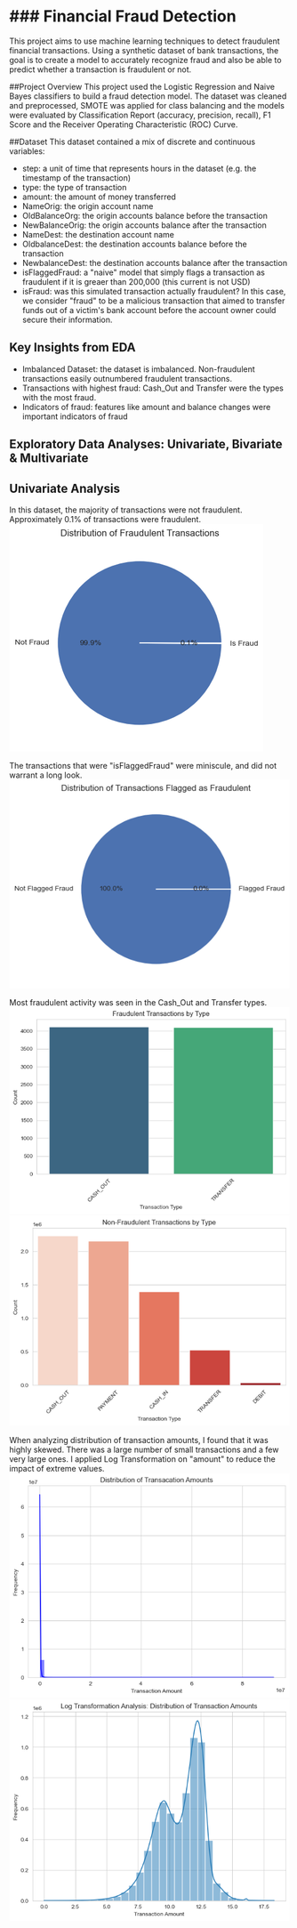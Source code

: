 # ### Financial Fraud Detection

This project aims to use machine learning techniques to detect fraudulent financial transactions. Using a synthetic dataset of bank transactions, the goal is to create a model to accurately recognize fraud and also be able to predict whether a transaction is fraudulent or not. 

##Project Overview
This project used the Logistic Regression and Naive Bayes classifiers to build a fraud detection model. The dataset was cleaned and preprocessed, SMOTE was applied for class balancing and the models were evaluated by Classification Report (accuracy, precision, recall), F1 Score and the Receiver Operating Characteristic (ROC) Curve. 

##Dataset
This dataset contained a mix of discrete and continuous variables:
* step: a unit of time that represents hours in the dataset (e.g. the timestamp of the transaction)
* type: the type of transaction
* amount: the amount of money transferred
* NameOrig: the origin account name
* OldBalanceOrg: the origin accounts balance before the transaction
* NewBalanceOrig: the origin accounts balance after the transaction
* NameDest: the destination account name
* OldbalanceDest: the destination accounts balance before the transaction
* NewbalanceDest: the destination accounts balance after the transaction
* isFlaggedFraud: a "naive" model that simply flags a transaction as fraudulent if it is greaer than 200,000 (this current is not USD)
* isFraud: was this simulated transaction actually fraudulent? In this case, we consider "fraud" to be a malicious transaction that aimed to transfer funds out of a victim's bank account before the account owner could secure their information.

## Key Insights from EDA
* Imbalanced Dataset: the dataset is imbalanced. Non-fraudulent transactions easily outnumbered fraudulent transactions.
* Transactions with highest fraud: Cash_Out and Transfer were the types with the most fraud. 
* Indicators of fraud: features like amount and balance changes were important indicators of fraud

## Exploratory Data Analyses: Univariate, Bivariate & Multivariate
## Univariate Analysis
In this dataset, the majority of transactions were not fraudulent. Approximately 0.1% of transactions were fraudulent. 
![alt text](image.png)

The transactions that were "isFlaggedFraud" were miniscule, and did not warrant a long look. 
![alt text](image-1.png)

Most fraudulent activity was seen in the Cash_Out and Transfer types.
![alt text](image-2.png)    ![alt text](image-3.png)


When analyzing distribution of transaction amounts, I found that it was highly skewed. There was a large number of small transactions and a few very large ones. I applied Log Transformation on "amount" to reduce the impact of extreme values. 
![alt text](image-5.png) ![alt text](image-4.png)





